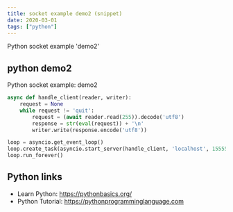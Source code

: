 ```yaml
---
title: socket example demo2 (snippet)
date: 2020-03-01
tags: ["python"]
---
```

Python socket example 'demo2'


## python demo2

Python socket example: demo2

```python
async def handle_client(reader, writer):
    request = None
    while request != 'quit':
        request = (await reader.read(255)).decode('utf8')
        response = str(eval(request)) + '\n'
        writer.write(response.encode('utf8'))

loop = asyncio.get_event_loop()
loop.create_task(asyncio.start_server(handle_client, 'localhost', 15555))
loop.run_forever()

```

## Python links

- Learn Python: https://pythonbasics.org/
- Python Tutorial: https://pythonprogramminglanguage.com
